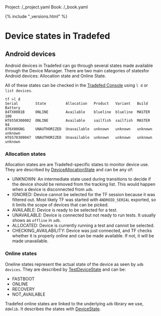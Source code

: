 Project: /_project.yaml
Book: /_book.yaml

{% include "_versions.html" %}

<!--
  Copyright 2019 The Android Open Source Project

  Licensed under the Apache License, Version 2.0 (the "License");
  you may not use this file except in compliance with the License.
  You may obtain a copy of the License at

      http://www.apache.org/licenses/LICENSE-2.0

  Unless required by applicable law or agreed to in writing, software
  distributed under the License is distributed on an "AS IS" BASIS,
  WITHOUT WARRANTIES OR CONDITIONS OF ANY KIND, either express or implied.
  See the License for the specific language governing permissions and
  limitations under the License.
-->

# Device states in Tradefed

## Android devices

Android devices in Tradefed can go through several states made available through
the Device Manager. There are two main categories of statesfor Android devices:
Allocation state and Online State.

All of these states can be checked in the
[Tradefed Console](/devices/tech/test_infra/tradefed/fundamentals/console)
using `l d` or `list devices`.

```
tf >l d
Serial        State         Allocation   Product   Variant   Build    Battery
84TX0081B     ONLINE        Available    blueline  blueline  MASTER   100
HT6550300002  ONLINE        Available    sailfish  sailfish  MASTER   94
876X00GNG     UNAUTHORIZED  Unavailable  unknown   unknown   unknown  unknown
HT6570300047  UNAUTHORIZED  Unavailable  unknown   unknown   unknown  unknown
```

### Allocation states

Allocation states are are Tradefed-specific states to monitor device use. They
are described by
[DeviceAllocationState](https://android.googlesource.com/platform/tools/tradefederation/+/refs/heads/master/remote/src/com/android/tradefed/device/DeviceAllocationState.java)
and can be any of:

*   UNKNOWN: An intermediate state used during transitions to decide if the
    device should be removed from the tracking list. This would happen when a
    device is disconnected from `adb`.
*   IGNORED: Device cannot be selected for the TF session because it was
    filtered out. Most likely TF was started with `ANDROID_SERIAL` exported, so
    it limits the scope of devices that can be picked.
*   AVAILABLE: Device is ready to be selected for a test.
*   UNAVAILABLE: Device is connected but not ready to run tests. It usually
    shows as `offline` in `adb`.
*   ALLOCATED: Device is currently running a test and cannot be selected.
*   CHECKING_AVAILABILITY: Device was just connected, and TF checks whether it
    is properly online and can be made available. If not, it will be made
    unavailable.

### Online states

Oneline states represent the actual state of the device as seen by
`adb devices`. They are described by
[TestDeviceState](https://android.googlesource.com/platform/tools/tradefederation/+/refs/heads/master/src/com/android/tradefed/device/TestDeviceState.java)
and can be:

*   FASTBOOT
*   ONLINE
*   RECOVERY
*   NOT_AVAILABLE

Tradefed online states are linked to the underlying `adb` library we use, `ddmlib`.
It describes the states with [DeviceState](https://android.googlesource.com/platform/tools/base/+/refs/heads/master/ddmlib/src/main/java/com/android/ddmlib/IDevice.java).

